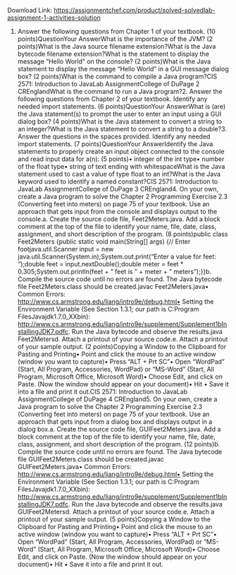 Download Link: https://assignmentchef.com/product/solved-solvedlab-assignment-1-activities-solution
<br>
1. Answer the following questions from Chapter 1 of your textbook. (10 points)QuestionYour AnswerWhat is the importance of the JVM? (2 points)What is the Java source filename extension?What is the Java bytecode filename extension?What is the statement to display the message “Hello World” on the console? (2 points)What is the Java statement to display the message “Hello World” in a GUI message dialog box? (2 points)What is the command to compile a Java program?CIS 2571: Introduction to JavaLab AssignmentCollege of DuPage 2 CREnglandWhat is the command to run a Java program?2. Answer the following questions from Chapter 2 of your textbook. Identify any needed import statements. (6 points)QuestionYour AnswerWhat is (are) the Java statement(s) to prompt the user to enter an input using a GUI dialog box? (4 points)What is the Java statement to convert a string to an integer?What is the Java statement to convert a string to a double?3. Answer the questions in the spaces provided. Identify any needed import statements. (7 points)QuestionYour AnswerIdentify the Java statements to properly create an input object connected to the console and read input data for a(n): (5 points)• integer of the int type• number of the float type• string of text ending with whitespaceWhat is the Java statement used to cast a value of type float to an int?What is the Java keyword used to identify a named constant?CIS 2571: Introduction to JavaLab AssignmentCollege of DuPage 3 CREngland4. On your own, create a Java program to solve the Chapter 2 Programming Exercise 2.3 (Converting feet into meters) on page 75 of your textbook. Use an approach that gets input from the console and displays output to the console.a. Create the source code file, Feet2Meters.java. Add a block comment at the top of the file to identify your name, file, date, class, assignment, and short description of the program. (8 points)public class Feet2Meters {public static void main(String[] args) {// Enter footjava.util.Scanner input = new java.util.Scanner(System.in);System.out.print(“Enter a value for feet: “);double feet = input.nextDouble();double meter = feet * 0.305;System.out.println(feet + ” feet is ” + meter + ” meters”);}}b. Compile the source code until no errors are found. The Java bytecode file Feet2Meters.class should be created.javac Feet2Meters.java• Common Errors: http://www.cs.armstrong.edu/liang/intro9e/debug.html• Setting the Environment Variable (See Section 1.3.1; our path is C:Program FilesJavajdk1.7.0_XXbin): http://www.cs.armstrong.edu/liang/intro9e/supplement/Supplement1bInstallingJDK7.pdfc. Run the Java bytecode and observe the results.java Feet2Metersd. Attach a printout of your source code.e. Attach a printout of your sample output. (2 points)Copying a Window to the Clipboard for Pasting and Printing• Point and click the mouse to an active window (window you want to capture)• Press “ALT + Prt SC”• Open “WordPad” (Start, All Program, Accessories, WordPad) or “MS-Word” (Start, All Program, Microsoft Office, Microsoft Word)• Choose Edit, and click on Paste. (Now the window should appear on your document)• Hit • Save it into a file and print it out.CIS 2571: Introduction to JavaLab AssignmentCollege of DuPage 4 CREngland5. On your own, create a Java program to solve the Chapter 2 Programming Exercise 2.3 (Converting feet into meters) on page 75 of your textbook. Use an approach that gets input from a dialog box and displays output in a dialog box.a. Create the source code file, GUIFeet2Meters.java. Add a block comment at the top of the file to identify your name, file, date, class, assignment, and short description of the program. (12 points)b. Compile the source code until no errors are found. The Java bytecode file GUIFeet2Meters.class should be created.javac GUIFeet2Meters.java• Common Errors: http://www.cs.armstrong.edu/liang/intro9e/debug.html• Setting the Environment Variable (See Section 1.3.1; our path is C:Program FilesJavajdk1.7.0_XXbin): http://www.cs.armstrong.edu/liang/intro9e/supplement/Supplement1bInstallingJDK7.pdfc. Run the Java bytecode and observe the results.java GUIFeet2Metersd. Attach a printout of your source code.e. Attach a printout of your sample output. (5 points)Copying a Window to the Clipboard for Pasting and Printing• Point and click the mouse to an active window (window you want to capture)• Press “ALT + Prt SC”• Open “WordPad” (Start, All Program, Accessories, WordPad) or “MS-Word” (Start, All Program, Microsoft Office, Microsoft Word)• Choose Edit, and click on Paste. (Now the window should appear on your document)• Hit • Save it into a file and print it out.
